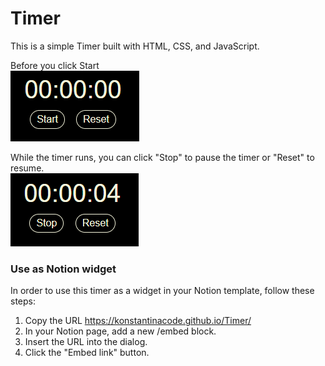 # Timer

This is a simple Timer built with HTML, CSS, and JavaScript.

Before you click Start  
![Initial State](initial.png)

While the timer runs, you can click "Stop" to pause the timer or "Reset" to resume.  
![Running State](running.png)

### Use as Notion widget

In order to use this timer as a widget in your Notion template, follow these steps:

1. Copy the URL https://konstantinacode.github.io/Timer/
2. In your Notion page, add a new /embed block.
3. Insert the URL into the dialog.
4. Click the "Embed link" button.

